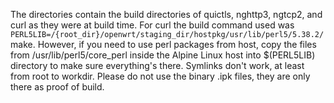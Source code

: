 The directories contain the build directories of quictls, nghttp3, ngtcp2, and curl as they were at build time. 
For curl the build command used was `PERL5LIB=/{root_dir}/openwrt/staging_dir/hostpkg/usr/lib/perl5/5.38.2/` make. However, if you need to use perl packages from host, copy the files from /usr/lib/perl5/core_perl inside the Alpine Linux host into $(PERL5LIB) directory to make sure everything's there. Symlinks don't work, at least from root to workdir. Please do not use the binary .ipk files, they are only there as proof of build.
